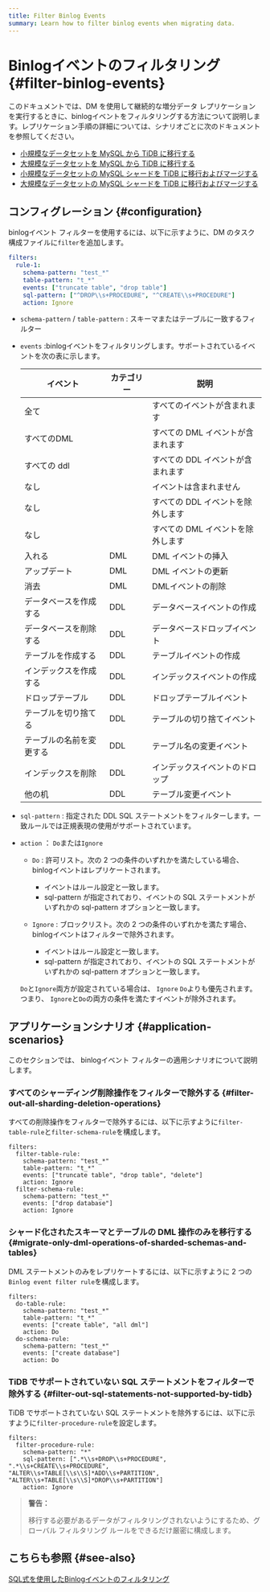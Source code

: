 ```yaml
---
title: Filter Binlog Events
summary: Learn how to filter binlog events when migrating data.
---
```


# Binlogイベントのフィルタリング {#filter-binlog-events}

このドキュメントでは、DM を使用して継続的な増分データ レプリケーションを実行するときに、binlogイベントをフィルタリングする方法について説明します。レプリケーション手順の詳細については、シナリオごとに次のドキュメントを参照してください。

-   [小規模なデータセットを MySQL から TiDB に移行する](/migrate-small-mysql-to-tidb.md)
-   [大規模なデータセットを MySQL から TiDB に移行する](/migrate-large-mysql-to-tidb.md)
-   [小規模なデータセットの MySQL シャードを TiDB に移行およびマージする](/migrate-small-mysql-shards-to-tidb.md)
-   [大規模なデータセットの MySQL シャードを TiDB に移行およびマージする](/migrate-large-mysql-shards-to-tidb.md)

## コンフィグレーション {#configuration}

binlogイベント フィルターを使用するには、以下に示すように、DM のタスク構成ファイルに`filter`を追加します。

```yaml
filters:
  rule-1:
    schema-pattern: "test_*"
    table-pattern: "t_*"
    events: ["truncate table", "drop table"]
    sql-pattern: ["^DROP\\s+PROCEDURE", "^CREATE\\s+PROCEDURE"]
    action: Ignore
```

-   `schema-pattern` / `table-pattern` : スキーマまたはテーブルに一致するフィルター

-   `events` :binlogイベントをフィルタリングします。サポートされているイベントを次の表に示します。

    | イベント         | カテゴリー | 説明                  |
    | ------------ | ----- | ------------------- |
    | 全て           |       | すべてのイベントが含まれます      |
    | すべてのDML      |       | すべての DML イベントが含まれます |
    | すべての ddl     |       | すべての DDL イベントが含まれます |
    | なし           |       | イベントは含まれません         |
    | なし           |       | すべての DDL イベントを除外します |
    | なし           |       | すべての DML イベントを除外します |
    | 入れる          | DML   | DML イベントの挿入         |
    | アップデート       | DML   | DML イベントの更新         |
    | 消去           | DML   | DMLイベントの削除          |
    | データベースを作成する  | DDL   | データベースイベントの作成       |
    | データベースを削除する  | DDL   | データベースドロップイベント      |
    | テーブルを作成する    | DDL   | テーブルイベントの作成         |
    | インデックスを作成する  | DDL   | インデックスイベントの作成       |
    | ドロップテーブル     | DDL   | ドロップテーブルイベント        |
    | テーブルを切り捨てる   | DDL   | テーブルの切り捨てイベント       |
    | テーブルの名前を変更する | DDL   | テーブル名の変更イベント        |
    | インデックスを削除    | DDL   | インデックスイベントのドロップ     |
    | 他の机          | DDL   | テーブル変更イベント          |

-   `sql-pattern` : 指定された DDL SQL ステートメントをフィルターします。一致ルールでは正規表現の使用がサポートされています。

-   `action` ： `Do`または`Ignore`

    -   `Do` : 許可リスト。次の 2 つの条件のいずれかを満たしている場合、 binlogイベントはレプリケートされます。

        -   イベントはルール設定と一致します。
        -   sql-pattern が指定されており、イベントの SQL ステートメントがいずれかの sql-pattern オプションと一致します。

    -   `Ignore` : ブロックリスト。次の 2 つの条件のいずれかを満たす場合、 binlogイベントはフィルターで除外されます。

        -   イベントはルール設定と一致します。
        -   sql-pattern が指定されており、イベントの SQL ステートメントがいずれかの sql-pattern オプションと一致します。

    `Do`と`Ignore`両方が設定されている場合は、 `Ignore` `Do`よりも優先されます。つまり、 `Ignore`と`Do`の両方の条件を満たすイベントが除外されます。

## アプリケーションシナリオ {#application-scenarios}

このセクションでは、 binlogイベント フィルターの適用シナリオについて説明します。

### すべてのシャーディング削除操作をフィルターで除外する {#filter-out-all-sharding-deletion-operations}

すべての削除操作をフィルターで除外するには、以下に示すように`filter-table-rule`と`filter-schema-rule`を構成します。

    filters:
      filter-table-rule:
        schema-pattern: "test_*"
        table-pattern: "t_*"
        events: ["truncate table", "drop table", "delete"]
        action: Ignore
      filter-schema-rule:
        schema-pattern: "test_*"
        events: ["drop database"]
        action: Ignore

### シャード化されたスキーマとテーブルの DML 操作のみを移行する {#migrate-only-dml-operations-of-sharded-schemas-and-tables}

DML ステートメントのみをレプリケートするには、以下に示すように 2 つの`Binlog event filter rule`を構成します。

    filters:
      do-table-rule:
        schema-pattern: "test_*"
        table-pattern: "t_*"
        events: ["create table", "all dml"]
        action: Do
      do-schema-rule:
        schema-pattern: "test_*"
        events: ["create database"]
        action: Do

### TiDB でサポートされていない SQL ステートメントをフィルターで除外する {#filter-out-sql-statements-not-supported-by-tidb}

TiDB でサポートされていない SQL ステートメントを除外するには、以下に示すように`filter-procedure-rule`を設定します。

    filters:
      filter-procedure-rule:
        schema-pattern: "*"
        sql-pattern: [".*\\s+DROP\\s+PROCEDURE", ".*\\s+CREATE\\s+PROCEDURE", "ALTER\\s+TABLE[\\s\\S]*ADD\\s+PARTITION", "ALTER\\s+TABLE[\\s\\S]*DROP\\s+PARTITION"]
        action: Ignore

> **警告：**
>
> 移行する必要があるデータがフィルタリングされないようにするため、グローバル フィルタリング ルールをできるだけ厳密に構成します。

## こちらも参照 {#see-also}

[SQL式を使用したBinlogイベントのフィルタリング](/filter-dml-event.md)
